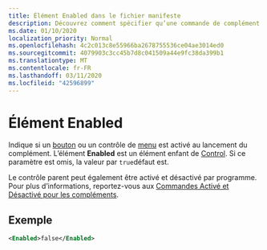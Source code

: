 ```yaml
---
title: Élément Enabled dans le fichier manifeste
description: Découvrez comment spécifier qu’une commande de complément est désactivée au lancement du complément.
ms.date: 01/10/2020
localization_priority: Normal
ms.openlocfilehash: 4c2c013c8e55966ba2678755536ce04ae3014ed0
ms.sourcegitcommit: 4079903c3cc45b7d8c041509a44e9fc38da399b1
ms.translationtype: MT
ms.contentlocale: fr-FR
ms.lasthandoff: 03/11/2020
ms.locfileid: "42596899"
---
```

# <a name="enabled-element"></a>Élément Enabled

Indique si un [bouton](control.md#button-control) ou un contrôle de [menu](control.md#menu-dropdown-button-controls) est activé au lancement du complément. L’élément **Enabled** est un élément enfant de [Control](control.md). Si ce paramètre est omis, la valeur par `true`défaut est.

Le contrôle parent peut également être activé et désactivé par programme. Pour plus d’informations, reportez-vous aux [Commandes Activé et Désactivé pour les compléments](../../design/disable-add-in-commands.md).

## <a name="example"></a>Exemple

```xml
<Enabled>false</Enabled>
```
